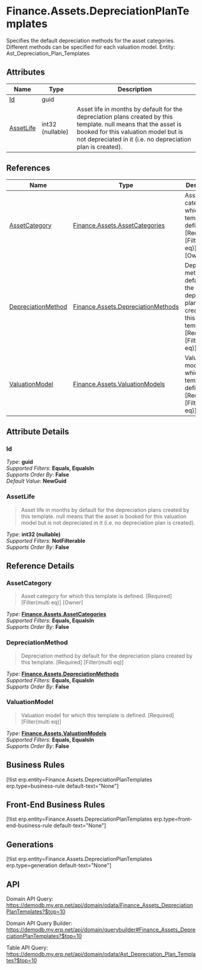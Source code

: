 # Finance.Assets.DepreciationPlanTemplates

Specifies the default depreciation methods for the asset categories. Different methods can be specified for each valuation model. Entity: Ast_Depreciation_Plan_Templates

## Attributes

| Name | Type | Description |
| ---- | ---- | --- |
| [Id](Finance.Assets.DepreciationPlanTemplates.md#Id) | guid |  
| [AssetLife](Finance.Assets.DepreciationPlanTemplates.md#AssetLife) | int32 (nullable) | Asset life in months by default for the depreciation plans created by this template. null means that the asset is booked for this valuation model but is not depreciated in it (i.e. no depreciation plan is created). 

## References

| Name | Type | Description |
| ---- | ---- | --- |
| [AssetCategory](Finance.Assets.DepreciationPlanTemplates.md#AssetCategory) | [Finance.Assets.AssetCategories](Finance.Assets.AssetCategories.md) | Asset category for which this template is defined. [Required] [Filter(multi eq)] [Owner] |
| [DepreciationMethod](Finance.Assets.DepreciationPlanTemplates.md#DepreciationMethod) | [Finance.Assets.DepreciationMethods](Finance.Assets.DepreciationMethods.md) | Depreciation method by default for the depreciation plans created by this template. [Required] [Filter(multi eq)] |
| [ValuationModel](Finance.Assets.DepreciationPlanTemplates.md#ValuationModel) | [Finance.Assets.ValuationModels](Finance.Assets.ValuationModels.md) | Valuation model for which this template is defined. [Required] [Filter(multi eq)] |


## Attribute Details

### Id

_Type_: **guid**  
_Supported Filters_: **Equals, EqualsIn**  
_Supports Order By_: **False**  
_Default Value_: **NewGuid**  

### AssetLife

> Asset life in months by default for the depreciation plans created by this template. null means that the asset is booked for this valuation model but is not depreciated in it (i.e. no depreciation plan is created).

_Type_: **int32 (nullable)**  
_Supported Filters_: **NotFilterable**  
_Supports Order By_: **False**  


## Reference Details

### AssetCategory

> Asset category for which this template is defined. [Required] [Filter(multi eq)] [Owner]

_Type_: **[Finance.Assets.AssetCategories](Finance.Assets.AssetCategories.md)**  
_Supported Filters_: **Equals, EqualsIn**  
_Supports Order By_: **False**  

### DepreciationMethod

> Depreciation method by default for the depreciation plans created by this template. [Required] [Filter(multi eq)]

_Type_: **[Finance.Assets.DepreciationMethods](Finance.Assets.DepreciationMethods.md)**  
_Supported Filters_: **Equals, EqualsIn**  
_Supports Order By_: **False**  

### ValuationModel

> Valuation model for which this template is defined. [Required] [Filter(multi eq)]

_Type_: **[Finance.Assets.ValuationModels](Finance.Assets.ValuationModels.md)**  
_Supported Filters_: **Equals, EqualsIn**  
_Supports Order By_: **False**  



## Business Rules

[!list erp.entity=Finance.Assets.DepreciationPlanTemplates erp.type=business-rule default-text="None"]

## Front-End Business Rules

[!list erp.entity=Finance.Assets.DepreciationPlanTemplates erp.type=front-end-business-rule default-text="None"]

## Generations

[!list erp.entity=Finance.Assets.DepreciationPlanTemplates erp.type=generation default-text="None"]

## API

Domain API Query:
<https://demodb.my.erp.net/api/domain/odata/Finance_Assets_DepreciationPlanTemplates?$top=10>

Domain API Query Builder:
<https://demodb.my.erp.net/api/domain/querybuilder#Finance_Assets_DepreciationPlanTemplates?$top=10>

Table API Query:
<https://demodb.my.erp.net/api/domain/odata/Ast_Depreciation_Plan_Templates?$top=10>

